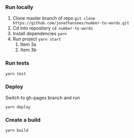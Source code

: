 ### Run locally

1. Clone master branch of repo
  `git clone https://github.com/jonathansees/number-to-words.git`
2. Cd into repository
  `cd number-to-words`
3. Install dependencies
  `yarn`
4. Run project
  `yarn start`
   1. Item 3a
   1. Item 3b

### Run tests

`yarn test`

### Deploy

Switch to gh-pages branch and run

`yarn deploy`

### Create a build

`yarn build`
